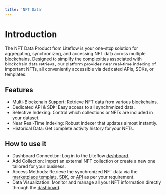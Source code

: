 ```yaml
---
title: 'NFT Data'
---
```


# Introduction

The NFT Data Product from Liteflow is your one-stop solution for aggregating, synchronizing, and accessing NFT data across multiple blockchains. Designed to simplify the complexities associated with blockchain data retrieval, our platform provides near real-time indexing of important NFTs, all conveniently accessible via dedicated APIs, SDKs, or templates.

## Features

- Multi-Blockchain Support: Retrieve NFT data from various blockchains.
- Dedicated API & SDK: Easy access to all synchronized data.
- Selective Indexing: Control which collections or NFTs are included in your dataset.
- Near Real-Time Indexing: Robust indexer that updates almost instantly.
- Historical Data: Get complete activity history for your NFTs.

## How to use it

- Dashboard Connection: Log in to the Liteflow [dashboard](/tools/dashboard).
- Add Collection: Import an external NFT collection or create a new one tailored for your business.
- Access Methods: Retrieve the synchronized NFT data via the [marketplace template](/templates/marketplace), [SDK](/tools/sdk-core), or [API](/tools/graphql-api) as per your requirement.
- Data Visualization: Monitor and manage all your NFT information directly through the [dashboard](/tools/dashboard).
